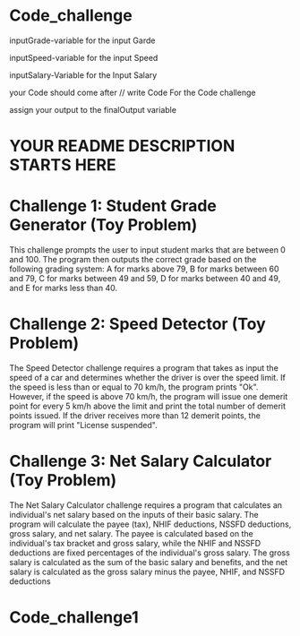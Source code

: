 # Code_challenge


inputGrade-variable for the input Garde

inputSpeed-variable for the input Speed

inputSalary-Variable for the Input Salary


your Code should come after
// write Code For the Code challenge

assign your output to the finalOutput variable


# YOUR README DESCRIPTION STARTS HERE
# Challenge 1: Student Grade Generator (Toy Problem)
This challenge prompts the user to input student marks that are between 0 and 100. The program then outputs the correct grade based on the following grading system: A for marks above 79, B for marks between 60 and 79, C for marks between 49 and 59, D for marks between 40 and 49, and E for marks less than 40.

# Challenge 2: Speed Detector (Toy Problem)
The Speed Detector challenge requires a program that takes as input the speed of a car and determines whether the driver is over the speed limit. If the speed is less than or equal to 70 km/h, the program prints "Ok". However, if the speed is above 70 km/h, the program will issue one demerit point for every 5 km/h above the limit and print the total number of demerit points issued. If the driver receives more than 12 demerit points, the program will print "License suspended".

# Challenge 3: Net Salary Calculator (Toy Problem)
The Net Salary Calculator challenge requires a program that calculates an individual's net salary based on the inputs of their basic salary. The program will calculate the payee (tax), NHIF deductions, NSSFD deductions, gross salary, and net salary. The payee is calculated based on the individual's tax bracket and gross salary, while the NHIF and NSSFD deductions are fixed percentages of the individual's gross salary. The gross salary is calculated as the sum of the basic salary and benefits, and the net salary is calculated as the gross salary minus the payee, NHIF, and NSSFD deductions
# Code_challenge1
